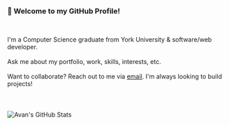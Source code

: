 ### 👋 Welcome to my GitHub Profile!
<br>

I'm a Computer Science graduate from York University & software/web developer. <br><br>
Ask me about my portfolio, work, skills, interests, etc. <br><br>
Want to collaborate? Reach out to me via [email](mailto:avanbath@gmail.com). I'm always looking to build projects!

###
<br>

![Avan's GitHub Stats](https://github-readme-stats.vercel.app/api?username=avanbath&include_all_commits=true&hide=contribs&show_icons=false&theme=swift)
